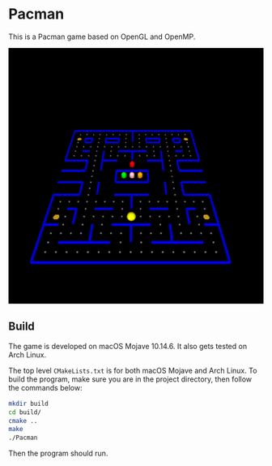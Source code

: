 # Pacman

This is a Pacman game based on OpenGL and OpenMP.

![screenshot](./img/screenshot.png)

## Build

The game is developed on macOS Mojave 10.14.6. It also gets tested on Arch
Linux.

The top level `CMakeLists.txt` is for both macOS Mojave and Arch Linux. To build
the program, make sure you are in the project directory, then follow the
commands below:

```sh
mkdir build
cd build/
cmake ..
make
./Pacman
```

Then the program should run.

